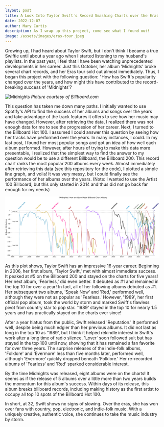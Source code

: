 ```yaml
---
layout: post
title: A Look Into Taylor Swift's Record Smashing Charts over the Eras
date: 2022-12-07
author: Mary Curtis
description: As I wrap up this project, come see what I found out!
image: /assets/images/eras-tour.jpeg
---
```


Growing up, I had heard about Taylor Swift, but I don't think I became a true Swiftie until about a year ago when I started listening to my husband's playlists. In the past year, I feel that I have been watching unprecedented developments in her career. Just this October, her album 'Midnights' broke several chart records, and her Eras tour sold out almost immediately. Thus, I began this project with the following question: "How has Swift's popularity changed over the years, and how might this have contributed to the record-breaking success of 'Midnights'?

![Midnights](https://raw.githubusercontent.com/marykebbert/stat386-projects/main/assets/figures/midnights.jpeg)
*Picture courtesy of Billboard.com*

This question has taken me down many paths. I initially wanted to use Spotify's API to find the success of her albums and songs over the years and take advantage of the track features it offers to see how her music may have changed. However, after retrieving the data, I realized there was not enough data for me to see the progression of her career. Next, I turned to the Billboard Hot 100. I assumed I could answer this question by seeing how her tracks have performed over the years. In many instances, I could. In my last post, I found her most popular songs and got an idea of how well each album performed. However, after hours of trying to make this data more presentable, I realized that the simplest way to find the answer to my question would be to use a different Billboard, the Billboard 200. This record chart ranks the most popular 200 albums every week. Almost immediately after retrieving this data (see this repository for the code), I plotted a simple line graph, and voila! It was very messy, but I could finally see the performance of her albums over the years. (Note: I wanted to use the Artist 100 Billboard, but this only started in 2014 and thus did not go back far enough for my needs) 

![Plot](https://raw.githubusercontent.com/marykebbert/stat386-projects/main/assets/figures/my_plot.png)

As this plot shows, Taylor Swift has an impressive 16-year career. Beginning in 2006, her first album, 'Taylor Swift,' met with almost immediate success. It peaked at #5 on the Billboard 200 and stayed on the charts for five years! Her next album, 'Fearless,' did even better. It debuted as #1 and remained in the top 10 for over a year! In fact, all of her following albums debuted as #1. Her subsequent two albums, 'Speak Now' and 'Red,' performed well, although they were not as popular as 'Fearless.' However, '1989', her first official pop album, took the world by storm and marked Swift's flawless pivot from country star to pop star. '1989' stayed in the top 10 for nearly 1.5 years and has practically stayed on the charts ever since!

After a year hiatus from the public, Swift released 'Reputation.' It performed well, despite being much edgier than her previous albums. It did not last as long in the top 10 as '1989', but I think it helped rekindle interest in Swift's work after a long time of radio silence. 'Lover' soon followed suit but has stayed in the top 100 until now, showing that it has remained a fan favorite for over three years. The surprise releases of the indie-folk albums, 'Folklore' and 'Evermore' less than five months later, performed well, although 'Evermore' quickly dropped beneath 'Folklore.' Her re-recorded albums of 'Fearless' and 'Red' sparked considerable interest. 

By the time Midnights was released, eight albums were on the charts! It seems as if the release of 5 albums over a little more than two years builds the momentum for this album's success. Within days of its release, this album breaks billboard records, including making history as the first artist to occupy all top 10 spots of the Billboard Hot 100.

In short, at 32, Swift shows no signs of slowing. Over the eras, she has won over fans with country, pop, electronic, and indie-folk music. With a uniquely creative, authentic voice, she continues to take the music industry by storm. 